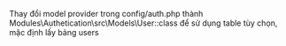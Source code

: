 Thay đổi model provider trong config/auth.php thành Modules\Authetication\src\Models\User::class để sử dụng table tùy chọn, mặc định lấy bảng users
